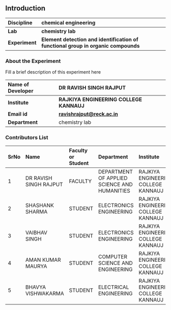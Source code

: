 ## Introduction


<b>Discipline | <b>chemical engineering
:--|:--|
<b> Lab | <b> chemistry lab
<b> Experiment|     <b> Element detection and identification of functional group in organic compounds

### About the Experiment 

Fill a brief description of this experiment here

<b>Name of Developer | <b> DR RAVISH SINGH RAJPUT
:--|:--|
<b> Institute | <b>  RAJKIYA ENGINEERING COLLEGE KANNAUJ
<b> Email id|     <b>  ravishrajput@reck.ac.in
<b> Department |  chemistry lab

### Contributors List

SrNo | Name | Faculty or Student | Department| Institute | Email id
:--|:--|:--|:--|:--|:--|
1 | DR RAVISH SINGH RAJPUT | FACULTY | DEPARTMENT OF APPLIED SCIENCE AND HUMANITIES| RAJKIYA ENGINEERING COLLEGE KANNAUJ | ravishrajput@reck.ac.in
2 | SHASHANK SHARMA | STUDENT | ELECTRONICS ENGINEERING| RAJKIYA ENGINEERING COLLEGE KANNAUJ  | shashankpbt@gmail.com
3 | VAIBHAV SINGH| STUDENT | ELECTRONICS ENGINEERING| RAJKIYA ENGINEERING COLLEGE KANNAUJ  | singhvs049@gmail.com
4 | AMAN KUMAR MAURYA | STUDENT | COMPUTER SCIENCE AND  ENGINEERING| RAJKIYA ENGINEERING COLLEGE KANNAUJ  |amanmauryamk9628@gmail.com
5 |BHAVYA VISHWAKARMA | STUDENT | ELECTRICAL ENGINEERING| RAJKIYA ENGINEERING COLLEGE KANNAUJ  | bhavyarock2005@gmail.com
